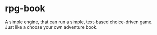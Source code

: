 # rpg-book
A simple engine, that can run a simple, text-based choice-driven game. Just like a choose your own adventure book.
